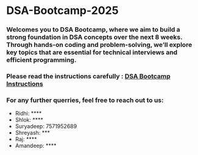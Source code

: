 # DSA-Bootcamp-2025
### Welcomes you to DSA Bootcamp, where we aim to build a strong foundation in DSA concepts over the next 8 weeks. Through hands-on coding and problem-solving, we’ll explore key topics that are essential for technical interviews and efficient programming.

### Please read the instructions carefully : [DSA Bootcamp Instructions](https://docs.google.com/document/d/19wxojuk4G_Ls6XtgVfqc6ukgYbCXtLnwIwKBcgEN3eo/edit?usp=sharing)

### For any further querries, feel free to reach out to us:
  * Ridhi: ****
  * Shlok: ****
  * Suryadeep: 7571952689
  * Shreyash: ***
  * Raj: ****
  * Amandeep: ****
